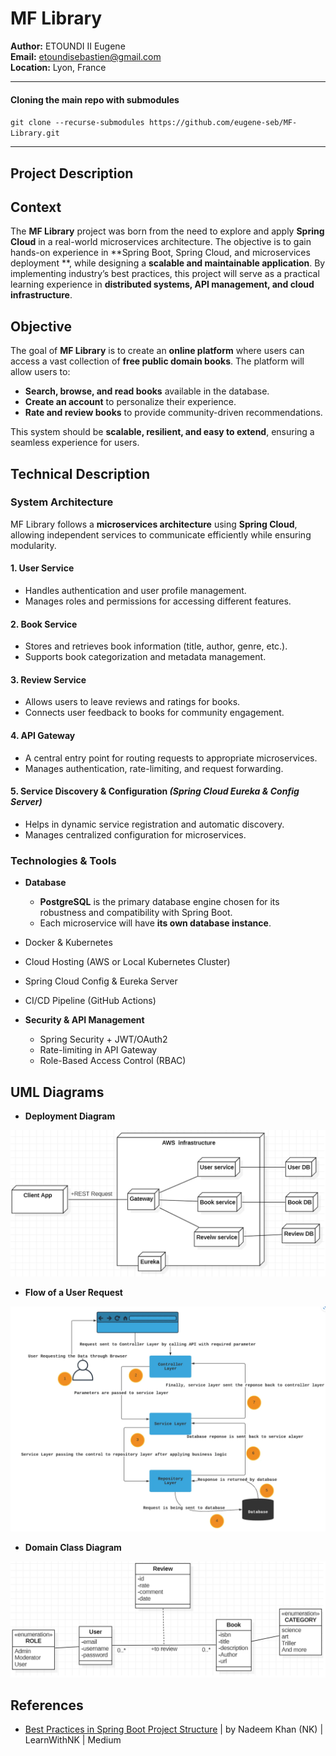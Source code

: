 # MF Library

**Author:** ETOUNDI II Eugene  
**Email:** etoundisebastien@gmail.com  
**Location:** Lyon, France

***

#### Cloning the main repo with submodules

`git clone --recurse-submodules https://github.com/eugene-seb/MF-Library.git`

***

## Project Description

## Context

The **MF Library** project was born from the need to explore and apply **Spring Cloud** in a real-world microservices
architecture. The objective is to gain hands-on experience in **Spring Boot, Spring Cloud, and microservices deployment
**, while designing a **scalable and maintainable application**. By implementing industry’s best practices, this project
will serve as a practical learning experience in **distributed systems, API management, and cloud infrastructure**.

## Objective

The goal of **MF Library** is to create an **online platform** where users can access a vast collection of **free public
domain books**. The platform will allow users to:

- **Search, browse, and read books** available in the database.
- **Create an account** to personalize their experience.
- **Rate and review books** to provide community-driven recommendations.

This system should be **scalable, resilient, and easy to extend**, ensuring a seamless experience for users.

## Technical Description

### System Architecture

MF Library follows a **microservices architecture** using **Spring Cloud**, allowing independent services to communicate
efficiently while ensuring modularity.

#### **1. User Service**

- Handles authentication and user profile management.
- Manages roles and permissions for accessing different features.

#### **2. Book Service**

- Stores and retrieves book information (title, author, genre, etc.).
- Supports book categorization and metadata management.

#### **3. Review Service**

- Allows users to leave reviews and ratings for books.
- Connects user feedback to books for community engagement.

#### **4. API Gateway**

- A central entry point for routing requests to appropriate microservices.
- Manages authentication, rate-limiting, and request forwarding.

#### **5. Service Discovery & Configuration** *(Spring Cloud Eureka & Config Server)*

- Helps in dynamic service registration and automatic discovery.
- Manages centralized configuration for microservices.

### **Technologies & Tools**

- **Database**
    - **PostgreSQL** is the primary database engine chosen for its robustness and compatibility with Spring Boot.
    - Each microservice will have **its own database instance**.


- Docker & Kubernetes
- Cloud Hosting (AWS or Local Kubernetes Cluster)
- Spring Cloud Config & Eureka Server
- CI/CD Pipeline (GitHub Actions)


- **Security & API Management**
    - Spring Security + JWT/OAuth2
    - Rate-limiting in API Gateway
    - Role-Based Access Control (RBAC)

## UML Diagrams

- **Deployment Diagram**

![](doc\Deployment-Diagram.png "Deployement diagram")

- **Flow of a User Request**

![Flow Diagram](doc\Flow-user-request.png)

- **Domain Class Diagram**

![Domain Diagram](doc\Domain-class-diagram.png)

## References

- [Best Practices in Spring Boot Project Structure](https://medium.com/learnwithnk/best-practices-in-spring-boot-project-structure-layers-of-microservice-versioning-in-api-cadf62bd3459) |
  by Nadeem Khan (NK) | LearnWithNK | Medium
